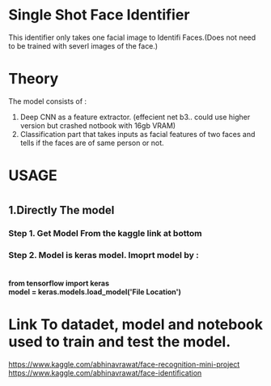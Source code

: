 # Single Shot Face Identifier
This identifier only takes one facial image to Identifi Faces.(Does not need to be trained with severl images of the face.)

# Theory

<h>The model consists of : </h>
1. Deep CNN as a feature extractor. (effecient net b3.. could use higher version but crashed notbook with 16gb VRAM)
2. Classification part that takes inputs as facial features of two faces and tells if the faces are of same person or not.

# <h1>USAGE</h1>

# <h2> 1.Directly The model </h2>
<h3>Step 1. Get Model From the kaggle link at bottom</h3>
<h3>Step 2. Model is keras model. Imoprt model by : </h3>
<h4><br>from tensorflow import keras<br>
model = keras.models.load_model('File Location') </h4>

 
# Link To datadet, model and notebook used to train and test the model.<br>
https://www.kaggle.com/abhinavrawat/face-recognition-mini-project<br>
https://www.kaggle.com/abhinavrawat/face-identification
  
